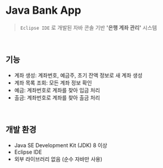 # Java Bank App
> `Eclipse IDE` 로 개발된 자바 콘솔 기반 **'은행 계좌 관리'** 시스템

</br>

## 기능

- 계좌 생성: 계좌번호, 예금주, 초기 잔액 정보로 새 계좌 생성
- 계좌 목록 조회: 모든 계좌 정보 확인
- 예금: 계좌번호로 계좌를 찾아 입금 처리
- 출금: 계좌번호로 계좌를 찾아 출금 처리

</br>

## 개발 환경

- Java SE Development Kit (JDK) 8 이상
- Eclipse IDE
- 외부 라이브러리 없음 (순수 자바만 사용)
